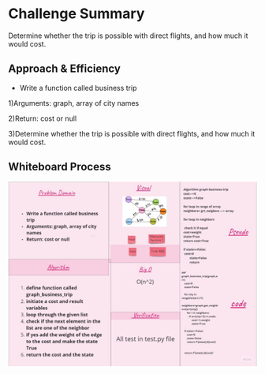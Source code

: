 # Challenge Summary
Determine whether the trip is possible with direct flights, and how much it would cost.


## Approach & Efficiency

- Write a function called business trip


1)Arguments: graph, array of city names

2)Return: cost or null

3)Determine whether the trip is possible with direct flights, and how much it would cost.


## Whiteboard Process

![board](cc37.jpg)